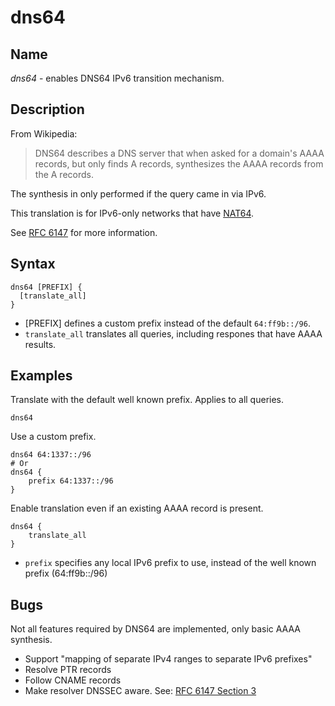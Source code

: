 # dns64

## Name

*dns64* - enables DNS64 IPv6 transition mechanism.

## Description

From Wikipedia:

> DNS64 describes a DNS server that when asked for a domain's AAAA records, but only finds
> A records, synthesizes the AAAA records from the A records.

The synthesis in only performed if the query came in via IPv6.

This translation is for IPv6-only networks that have [NAT64](https://en.wikipedia.org/wiki/NAT64).

See [RFC 6147](https://tools.ietf.org/html/rfc6147) for more information.

## Syntax

~~~
dns64 [PREFIX] {
  [translate_all]
}
~~~

* [PREFIX] defines a custom prefix instead of the default `64:ff9b::/96`.
* `translate_all` translates all queries, including respones that have AAAA results.

## Examples

Translate with the default well known prefix. Applies to all queries.

~~~
dns64
~~~

Use a custom prefix.

~~~
dns64 64:1337::/96
# Or
dns64 {
    prefix 64:1337::/96
}
~~~

Enable translation even if an existing AAAA record is present.

~~~
dns64 {
    translate_all
}
~~~

* `prefix` specifies any local IPv6 prefix to use, instead of the well known prefix (64:ff9b::/96)

## Bugs

Not all features required by DNS64 are implemented, only basic AAAA synthesis.

* Support "mapping of separate IPv4 ranges to separate IPv6 prefixes"
* Resolve PTR records
* Follow CNAME records
* Make resolver DNSSEC aware. See: [RFC 6147 Section 3](https://tools.ietf.org/html/rfc6147#section-3)

